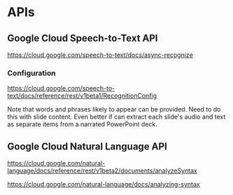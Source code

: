 # APIs

## Google Cloud Speech-to-Text API

<https://cloud.google.com/speech-to-text/docs/async-recognize>

### Configuration

<https://cloud.google.com/speech-to-text/docs/reference/rest/v1beta1/RecognitionConfig>

Note that words and phrases likely to appear can be provided.  Need to do this with slide content. Even better if can extract each slide's audio and text as separate items from a narrated PowerPoint deck.

## Google Cloud Natural Language API

<https://cloud.google.com/natural-language/docs/reference/rest/v1beta2/documents/analyzeSyntax>

<https://cloud.google.com/natural-language/docs/analyzing-syntax>